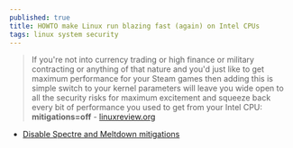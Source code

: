 ```yaml
---
published: true
title: HOWTO make Linux run blazing fast (again) on Intel CPUs
tags: linux system security
---
```

> If you're not into currency trading or high finance or military contracting or anything of that nature and you'd just like to get maximum performance for your Steam games then adding this is simple switch to your kernel parameters will leave you wide open to all the security risks for maximum excitement and squeeze back every bit of performance you used to get from your Intel CPU: **mitigations=off** - [linuxreview.org](https://linuxreviews.org/HOWTO_make_Linux_run_blazing_fast_(again)_on_Intel_CPUs)

- [Disable Spectre and Meltdown mitigations](https://unix.stackexchange.com/a/554922/192991)
